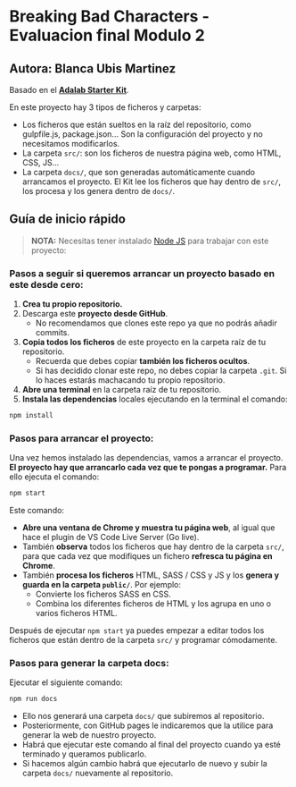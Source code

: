 # Breaking Bad Characters - Evaluacion final Modulo 2

## Autora: Blanca Ubis Martinez

Basado en el [**Adalab Starter Kit**](https://github.com/Adalab/adalab-web-starter-kit).

En este proyecto hay 3 tipos de ficheros y carpetas:

- Los ficheros que están sueltos en la raíz del repositorio, como gulpfile.js, package.json... Son la configuración del proyecto y no necesitamos modificarlos.
- La carpeta `src/`: son los ficheros de nuestra página web, como HTML, CSS, JS...
- La carpeta `docs/`, que son generadas automáticamente cuando arrancamos el proyecto. El Kit lee los ficheros que hay dentro de `src/`, los procesa y los genera dentro de `docs/`.

## Guía de inicio rápido

> **NOTA:** Necesitas tener instalado [Node JS](https://nodejs.org/) para trabajar con este proyecto:

### Pasos a seguir si queremos arrancar un proyecto basado en este desde cero:

1. **Crea tu propio repositorio.**
1. Descarga este **proyecto desde GitHub**.
   - No recomendamos que clones este repo ya que no podrás añadir commits.
1. **Copia todos los ficheros** de este proyecto en la carpeta raíz de tu repositorio.
   - Recuerda que debes copiar **también los ficheros ocultos**.
   - Si has decidido clonar este repo, no debes copiar la carpeta `.git`. Si lo haces estarás machacando tu propio repositorio.
1. **Abre una terminal** en la carpeta raíz de tu repositorio.
1. **Instala las dependencias** locales ejecutando en la terminal el comando:

```bash
npm install
```

### Pasos para arrancar el proyecto:

Una vez hemos instalado las dependencias, vamos a arrancar el proyecto. **El proyecto hay que arrancarlo cada vez que te pongas a programar.** Para ello ejecuta el comando:

```bash
npm start
```

Este comando:

- **Abre una ventana de Chrome y muestra tu página web**, al igual que hace el plugin de VS Code Live Server (Go live).
- También **observa** todos los ficheros que hay dentro de la carpeta `src/`, para que cada vez que modifiques un fichero **refresca tu página en Chrome**.
- También **procesa los ficheros** HTML, SASS / CSS y JS y los **genera y guarda en la carpeta `public/`**. Por ejemplo:
  - Convierte los ficheros SASS en CSS.
  - Combina los diferentes ficheros de HTML y los agrupa en uno o varios ficheros HTML.

Después de ejecutar `npm start` ya puedes empezar a editar todos los ficheros que están dentro de la carpeta `src/` y programar cómodamente.

### Pasos para generar la carpeta docs:

Ejecutar el siguiente comando:

```bash
npm run docs
```

- Ello nos generará una carpeta `docs/` que subiremos al repositorio.
- Posteriormente, con GitHub pages le indicaremos que la utilice para generar la web de nuestro proyecto.
- Habrá que ejecutar este comando al final del proyecto cuando ya esté terminado y queramos publicarlo.
- Si hacemos algún cambio habrá que ejecutarlo de nuevo y subir la carpeta `docs/` nuevamente al repositorio.
